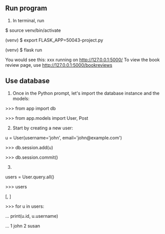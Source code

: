 ## Run program

1. In terminal, run
<p>$ source venv/bin/activate </p>
<p>(venv) $ export FLASK_APP=50043-project.py </p>
<p>(venv) $ flask run </p>



You would see this: xxx running on http://127.0.0.1:5000/
To view the book review page, use http://127.0.0.1:5000/bookreviews


## Use database

1. Once in the Python prompt, let's import the database instance and the models:

<p>>>> from app import db </p>
<p>>>> from app.models import User, Post </p>

2. Start by creating a new user:

<p> u = User(username='john', email='john@example.com') </p>
<p> >>> db.session.add(u) </p>
<p> >>> db.session.commit() </p>

3. 

<p>users = User.query.all() </p>
<p>>>> users </p>
[<User john>, <User susan>]
<p>>>> for u in users: </p>
<p>...     print(u.id, u.username) </p>
...
1 john
2 susan
